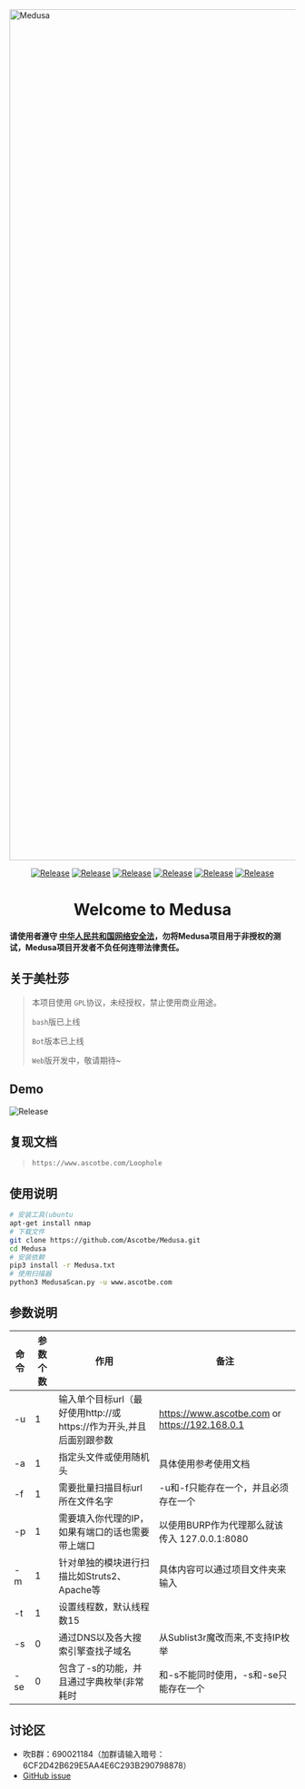 <img src="https://github.com/Ascotbe/Medusa/blob/master/Medusa.png?raw=true" width="1500" alt="Medusa" /> 

 <p align="center">
    <a href="https://github.com/Ascotbe/Medusa"><img alt="Release" src="https://img.shields.io/badge/Ascotbe-Medusa-green"></a>
    <a href="https://github.com/Ascotbe/Medusa"><img alt="Release" src="https://img.shields.io/badge/python-3.7+-blueviolet"></a>
    <a href="https://github.com/Ascotbe/Medusa"><img alt="Release" src="https://img.shields.io/badge/Version-0.80-red"></a>
    <a href="https://github.com/Ascotbe/Medusa"><img alt="Release" src="https://img.shields.io/badge/LICENSE-GPL-ff69b4"></a>
	<a href="https://github.com/ascotbe/Medusa/stargazers"><img alt="Release" src="https://img.shields.io/github/stars/ascotbe/Medusa.svg"></a>
	<a href="https://github.com/Ascotbe/Medusa"><img alt="Release" src="https://img.shields.io/badge/Plugin-200+-success"></a>
 </p>

<h1 align="center" >Welcome to Medusa</h1>

**请使用者遵守 [中华人民共和国网络安全法](http://www.cac.gov.cn/2016-11/07/c_1119867116.htm)，勿将Medusa项目用于非授权的测试，Medusa项目开发者不负任何连带法律责任。**

## 关于美杜莎

> 本项目使用 `GPL`协议，未经授权，禁止使用商业用途。
>
> `bash`版已上线
>
> `Bot`版本已上线
>
> `Web`版开发中，敬请期待~

## Demo

<img alt="Release" src="https://github.com/Ascotbe/Random-img/blob/master/Medusa/0.76.gif?raw=true"  >

## 复现文档

> `https://www.ascotbe.com/Loophole`

## 使用说明

```bash
# 安装工具(ubuntu
apt-get install nmap
# 下载文件
git clone https://github.com/Ascotbe/Medusa.git
cd Medusa
# 安装依赖
pip3 install -r Medusa.txt
# 使用扫描器
python3 MedusaScan.py -u www.ascotbe.com
```
## 参数说明

| 命令 | 参数个数 | 作用                                                         | 备注                                                         |
| ---- | -------- | ------------------------------------------------------------ | ------------------------------------------------------------ |
| -u   | 1        | 输入单个目标url（最好使用http://或https://作为开头,并且后面别跟参数 | https://www.ascotbe.com  or https://192.168.0.1                |
| -a   | 1        | 指定头文件或使用随机头                                       | 具体使用参考使用文档 |
| -f   | 1        | 需要批量扫描目标url所在文件名字                              | -u和-f只能存在一个，并且必须存在一个                         |
| -p   | 1        | 需要填入你代理的IP，如果有端口的话也需要带上端口             | 以使用BURP作为代理那么就该传入 127.0.0.1:8080                |
| -m   | 1        | 针对单独的模块进行扫描比如Struts2、Apache等                  | 具体内容可以通过项目文件夹来输入                             |
| -t   | 1        | 设置线程数，默认线程数15                                     |                                                              |
| -s   | 0        | 通过DNS以及各大搜索引擎查找子域名                            | 从Sublist3r魔改而来,不支持IP枚举                             |
| -se  | 0        | 包含了-s的功能，并且通过字典枚举(非常耗时                    | 和-s不能同时使用，-s和-se只能存在一个                        |

## 讨论区

- 吹B群：690021184（加群请输入暗号：6CF2D42B629E5AA4E6C293B290798878）
- [GitHub issue](https://github.com/Ascotbe/Medusa/issues)

